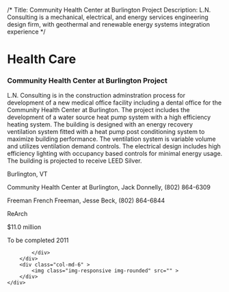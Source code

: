 /*
Title: Community Health Center at Burlington Project
Description: L.N. Consulting is a mechanical, electrical, and energy services engineering design firm, with geothermal and renewable energy systems integration experience
*/

# Health Care

<div>
	<div class="row">
		<div class="col-md-6" >
			<div class="well" >
				<h3>Community Health Center at Burlington Project</h3>
				<p>
   
   L.N. Consulting is in the construction adminstration process for development of a new medical office facility including a dental office for the Community Health Center at Burlington.  The project includes the development of a water source heat pump system with a high efficiency heating system.  The building is designed with an energy recovery ventilation system fitted with a heat pump post conditioning system to maximize building performance.  The ventilation system is variable volume and utilizes ventilation demand controls.    The electrical design includes high efficiency lighting with occupancy based controls for minimal energy usage.  The building is projected to receive LEED Silver.
</p>
				<p>Burlington, VT</p>
				<p>Community Health Center at Burlington, Jack Donnelly, (802) 864-6309</p>
				<p>Freeman French Freeman, Jesse Beck, (802) 864-6844</p>
				<p>ReArch</p>
				<p>$11.0 million</p>
				<p>To be completed 2011</p>
				<p></p>
				
			</div>
		</div>
		<div class="col-md-6" >
			<img class="img-responsive img-rounded" src="" >
		</div>
	</div>
</div>